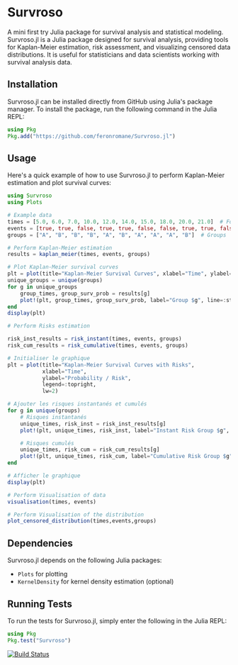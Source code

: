 # Survroso
A mini first try Julia package for survival analysis and statistical modeling.
Survroso.jl is a Julia package designed for survival analysis, providing tools for Kaplan-Meier estimation, risk assessment, and visualizing censored data distributions. It is useful for statisticians and data scientists working with survival analysis data.

## Installation

Survroso.jl can be installed directly from GitHub using Julia's package manager. To install the package, run the following command in the Julia REPL:

```julia
using Pkg
Pkg.add("https://github.com/feronromane/Survroso.jl")
```

## Usage

Here's a quick example of how to use Survroso.jl to perform Kaplan-Meier estimation and plot survival curves:

```julia
using Survroso
using Plots

# Example data
times = [5.0, 6.0, 7.0, 10.0, 12.0, 14.0, 15.0, 18.0, 20.0, 21.0]  # Follow-up times
events = [true, true, false, true, true, false, false, true, true, false]  # Event observed
groups = ["A", "B", "B", "B", "A", "B", "A", "A", "A", "B"]  # Groups

# Perform Kaplan-Meier estimation
results = kaplan_meier(times, events, groups)

# Plot Kaplan-Meier survival curves
plt = plot(title="Kaplan-Meier Survival Curves", xlabel="Time", ylabel="Survival Probability")
unique_groups = unique(groups)
for g in unique_groups
    group_times, group_surv_prob = results[g]
    plot!(plt, group_times, group_surv_prob, label="Group $g", line=:step)
end
display(plt)

# Perform Risks estimation

risk_inst_results = risk_instant(times, events, groups)
risk_cum_results = risk_cumulative(times, events, groups)

# Initialiser le graphique
plt = plot(title="Kaplan-Meier Survival Curves with Risks", 
           xlabel="Time", 
           ylabel="Probability / Risk", 
           legend=:topright, 
           lw=2)

# Ajouter les risques instantanés et cumulés
for g in unique(groups)
    # Risques instantanés
    unique_times, risk_inst = risk_inst_results[g]
    plot!(plt, unique_times, risk_inst, label="Instant Risk Group $g", lw=2, line=:dash)

    # Risques cumulés
    unique_times, risk_cum = risk_cum_results[g]
    plot!(plt, unique_times, risk_cum, label="Cumulative Risk Group $g", lw=2, line=:dot)
end

# Afficher le graphique
display(plt)

# Perform Visualisation of data
visualisation(times, events)

# Perform Visualisation of the distribution
plot_censored_distribution(times,events,groups)

```
## Dependencies

Survroso.jl depends on the following Julia packages:
- `Plots` for plotting
- `KernelDensity` for kernel density estimation (optional)

## Running Tests

To run the tests for Survroso.jl, simply enter the following in the Julia REPL:

```julia
using Pkg
Pkg.test("Survroso")
```


[![Build Status](https://github.com/feronromane/Survroso.jl/actions/workflows/CI.yml/badge.svg?branch=master)](https://github.com/feronromane/Survroso.jl/actions/workflows/CI.yml?query=branch%3Amaster)
